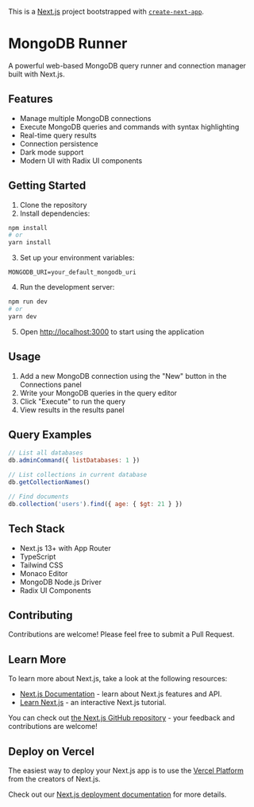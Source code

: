 This is a [Next.js](https://nextjs.org) project bootstrapped with [`create-next-app`](https://nextjs.org/docs/app/api-reference/cli/create-next-app).

# MongoDB Runner

A powerful web-based MongoDB query runner and connection manager built with Next.js.

## Features

- Manage multiple MongoDB connections
- Execute MongoDB queries and commands with syntax highlighting
- Real-time query results
- Connection persistence
- Dark mode support
- Modern UI with Radix UI components

## Getting Started

1. Clone the repository
2. Install dependencies:
```bash
npm install
# or
yarn install
```

3. Set up your environment variables:
```env
MONGODB_URI=your_default_mongodb_uri
```

4. Run the development server:
```bash
npm run dev
# or
yarn dev
```

5. Open [http://localhost:3000](http://localhost:3000) to start using the application

## Usage

1. Add a new MongoDB connection using the "New" button in the Connections panel
2. Write your MongoDB queries in the query editor
3. Click "Execute" to run the query
4. View results in the results panel

## Query Examples

```javascript
// List all databases
db.adminCommand({ listDatabases: 1 })

// List collections in current database
db.getCollectionNames()

// Find documents
db.collection('users').find({ age: { $gt: 21 } })
```

## Tech Stack

- Next.js 13+ with App Router
- TypeScript
- Tailwind CSS
- Monaco Editor
- MongoDB Node.js Driver
- Radix UI Components

## Contributing

Contributions are welcome! Please feel free to submit a Pull Request.

## Learn More

To learn more about Next.js, take a look at the following resources:

- [Next.js Documentation](https://nextjs.org/docs) - learn about Next.js features and API.
- [Learn Next.js](https://nextjs.org/learn) - an interactive Next.js tutorial.

You can check out [the Next.js GitHub repository](https://github.com/vercel/next.js) - your feedback and contributions are welcome!

## Deploy on Vercel

The easiest way to deploy your Next.js app is to use the [Vercel Platform](https://vercel.com/new?utm_medium=default-template&filter=next.js&utm_source=create-next-app&utm_campaign=create-next-app-readme) from the creators of Next.js.

Check out our [Next.js deployment documentation](https://nextjs.org/docs/app/building-your-application/deploying) for more details.
